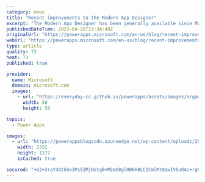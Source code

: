 ```yaml
---
category: news
title: "Recent improvements to the Modern App Designer"
excerpt: "The Modern App Designer has been generally available since May 2022, and since then we’ve have been closely monitoring feedback from makers. Therefore, we are pleased to announce the release of a series of significant improvements to improve maker productivity when building in the Modern App Designer."
publishedDateTime: 2023-04-26T13:34:49Z
originalUrl: "https://powerapps.microsoft.com/en-us/blog/recent-improvements-to-the-modern-app-designer/"
webUrl: "https://powerapps.microsoft.com/en-us/blog/recent-improvements-to-the-modern-app-designer/"
type: article
quality: 72
heat: 73
published: true

provider:
  name: Microsoft
  domain: microsoft.com
  images:
    - url: "https://everyday-cc.github.io/powerapps/assets/images/organizations/microsoft.com-50x50.jpg"
      width: 50
      height: 50

topics:
  - Power Apps

images:
  - url: "https://powerappsblogscdn.azureedge.net/wp-content/uploads/2023/04/ImprovedMakerNavigationMAD.gif"
    width: 2332
    height: 1177
    isCached: true

secured: "+G2+3raY4QtkGx3Ps5ZMjNetgB+M2mX8glHD6H8LCZCmlMtOqwIVSuOAs+rgMPH9MkeUZifH03qQwXJXeQ0PBCu8wpYDsd3mrDe1f7pu72AbH28bS/5e/Gvq9NNOvqXeIp53Xn+zOlSXOCkKhI/wVf9rvqxxoz3hGlo1lGJ8MooKxYILoOQn89XEwm1R+qEXSU2Kw52L90aD/T3QWuCDtRSeWJVxEbYxMkG+tYz7/P6hMACYGq/cHXR6EwQE3IJ0ZtCFCgMF1NwBFILr9SwSWK3Q0QyYiB/lqKFaroggDUPTLWJt+/JEKzyLiBlHeMbh8cxLLehIrj4ylKf4g3JqAbkwZTrttVRe8kVkbA3UjyM=;35/TAPYaA/VG+0KK7Hr/1Q=="
---
```


